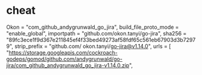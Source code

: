 # cheat
Okon = "com_github_andygrunwald_go_jira",
        build_file_proto_mode = "enable_global",
        importpath = "github.com/okon.tanyi/go-jira",
        sha256 = "89fc3ece1f9d367e211845ef4f33bed49273af58fdf65c561eb67903d3b72979",
        strip_prefix = "github.com/ okon.tanyi/go-jira@v1.14.0",
        urls = [
            "https://storage.googleapis.com/cockroach-godeps/gomod/github.com/andygrunwald/go-jira/com_github_andygrunwald_go_jira-v1.14.0.zip",
